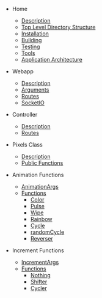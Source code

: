 <!-- docs/_sidebar.md -->

* Home

    * [Description](README.md#ws281x-led)
    * [Top Level Directory Structure](README.md#top-level-directory-structure)
    * [Installation](README.md#installation)
    * [Building](README.md#building)
    * [Testing](README.md#testing)
    * [Tools](README.md#tools)
    * [Application Architecture](README.md#application-architecture)

* Webapp
    * [Description](webapp/webapp.md)
    * [Arguments](webapp/webapp.md#command-line-arguments)
    * [Routes](webapp/webapp.md#routes)
    * [SocketIO](webapp/webapp#socketio-messages)

* Controller

    * [Description](controller/controller.md)
    * [Routes](controller/controller.md#routes)

* Pixels Class

    * [Description](animations/pixels.md)
    * [Public Functions](animations/pixels.md#Public-Functions)

* Animation Functions

    * [AnimationArgs](animations/animations.md#AnimationArgs)
    * [Functions](animations/animations.md#Functions)
        * [Color](animations/animations.md#Color)
        * [Pulse](animations/animations.md#Pulse)
        * [Wipe](animations/animations.md#Wipe)
        * [Rainbow](animations/animations.md#Rainbow)
        * [Cycle](animations/animations.md#Cycle)
        * [randomCycle](animations/animations.md#randomCycle)
        * [Reverser](animations/animations.md#Reverser)

* Increment Functions

    * [IncrementArgs](animations/incrementor.md#IncrementArgs)
    * [Functions](animations/incrementor.md#Functions)
        * [Nothing](animations/incrementor.md#Nothing)
        * [Shifter](animations/incrementor.md#Shifter)
        * [Cycler](animations/incrementor.md#Cycler)
